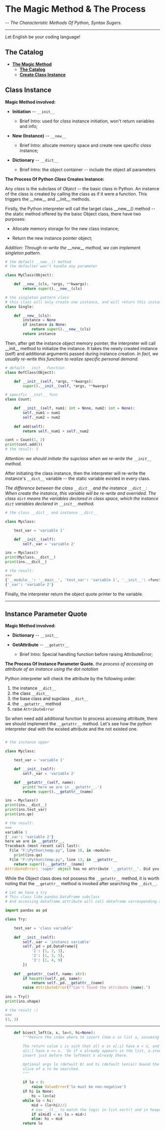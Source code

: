 # The Magic Method & The Process

_-- The Characteristic Methods Of Python, Syntax Sugers._

----

Let English be your coding language!

## The Catalog
- [**The Magic Method**](#the-magic-method)
  - [**The Catalog**](#the-catalog)
  - [**Create Class Instance**](#\_\_init__)



## Class Instance

__Magic Method involved:__

* __Initiation__ -- `__init__`

    * Brief Intro: used for _class_ instance initiation, won't return variables and info;
 
* __New (Instance)__ -- `__new__`

    * Brief Intro: allocate memory space and create new specific _class_ instance;

* __Dictionary__ -- `__dict__`

    * Brief Intro: the object container -- include the object all parameters

__The Process Of Python _Class_ Creates Instance:__

Any _class_ is the subclass of _Object_ -- the basic class in Python. An instance of the class is created by calling the class as if it were a function. This triggers the \_\_new__ and \_\_init__ methods. 

Firstly, the Python interpreter will call the target class \_\_new__() method -- the static method offered by the baisc Object class, there have two purposes:

* Allocate memory storage for the new class instance;

* Return the new instance pointer object;

_Addition: Through re-write the \_\_new\_\_ method, we can implement singleton pattern._

```python
# the default __new__() method
# the defaulter won't handle any parameter

class MyClass(Object):

    def __new__(cls, *args, **kwargs):
        return super().__new__(cls)

# the singleton pattern class
# this class will only create one instance, and will return this instance whenever it's called
class Single:

    def __new__(cls):
        instance = None
        if instance is None:
            return super().__new__(cls)
        return instance

```

Then, after get the instance object memory pointer, the interpreter will call \_\_init__ method to initialize the instance. It takes the newly created instance (self) and additional arguments passed during instance creation. _In fact, we usually re-write this function to realize specific personal demand._

```python
# default __init__ function
class DefClass(Object):

    def __init__(self, *args, **kwargs):
        super().__init__(self, *args, **kwargs)

# specific __init__ func
class Count:

    def __init__(self, num1: int = None, num2: int = None):
        self._num1 = num1
        self._num2 = num2
    
    def add(self):
        return self._num1 + self._num2

cont = Count(1, 2)
print(cont.add())
# the result: 3
```

_Attention: we should initiate the supclass when we re-write the `__init__` method._

After initiating the class instance, then the interpreter will re-write the instance's `__dict__` variable -- the static variable existed in every class. 

_The difference between the class `__dict__` and the instance `__dict__`: When create the instance, this variable will be re-write and overrided. The class `dict` means the variables declared in class space, which the instance `dict` variables declared in `__init__` method._

```python
# the class __dict__ and instance __dict__

class Myclass:

    test_var = 'variable 1'

    def __init__(self):
        self._var = 'variable 2'

ins = Myclass()
print(Myclass.__dict__)
print(ins.__dict__) 

# the result:
>>>
{'__module__': '__main__', 'test_var': 'variable 1', '__init__': <function Myclass.__init__ at 0x000001D8BA3396C0>, '__dict__': <attribute '__dict__' of 'Myclass' objects>, ...}
{'_var': 'variable 2'}
```

Finally, the interpreter return the object quote printer to the variable.

-----
## Instance Parameter Quote

__Magic Method involved:__

* __Dictionary__ -- `__init__`

* __GetAttribute__ -- `__getattr__`

    * Brief Intro: Special handling function before raising AttributeError;

__The Process Of Instance Parameter Quote.__
*the process of accessing an attribute of an instance using the dot notation*

Python interpreter will check the attribute by the following order:

1. the instance `__dict__`
2. the class `__dict__`
3. the base class and supclass `__dict__`
4. the `__getattr__` method
5. raise `AttributeError`

So when need add additional function to process accessing attribute, there we should implement the `__getattr__` method. Let's see how the python interpreter deal with the existed attribute and the not existed one.

```python

# the instance upper

class Myclass:

    test_var = 'variable 1'

    def __init__(self):
        self._var = 'variable 2'

    def __getattr__(self, name):
     	print('here we are in __getattr__.')
     	return super().__getattr__(name)

ins = Myclass()
print(ins.__dict__)
print(ins.test_var)
print(ins.qe)

# the result:
>>>
variable 1
{'_var': 'variable 2'}
here we are in __getattr__.
Traceback (most recent call last):
  File "F:\Python\temp.py", line 18, in <module>
    print(ins.qe)
  File "F:\Python\temp.py", line 13, in __getattr__
    return super().__getattr__(name)
AttributeError: 'super' object has no attribute '__getattr__'. Did you mean: '__setattr__'?

```

While the Object class does not possess the `__getattr__` method, it is worth noting that the `__getattr__` method is invoked after searching the `__dict__`.

```python
# Let me have a try
# This class like pandas.DataFrame subclass
# And accessing dataframe attribute will call dataframe corresponding attribute

import pandas as pd

class Try:

    test_var = 'class variable'
    
    def __init__(self):
        self._var = 'instancc variable'
        self._pd = pd.DataFrame({
            '1': [1, 2, 3],
            '2': [1, 3, 5],
            '3': [1, 4, 9]
        })
    
    def __getattr__(self, name: str):
        if hasattr(self._pd, name):
            return self._pd.__getattr__(name)
        raise AttributeError(f"Can't found the attribute {name}.")
        
ins = Try()
print(ins.shape)

# the result :)
>>>
(3, 3)

```



-----

```python
    def bisect_left(a, x, lo=0, hi=None):
        """Return the index where to insert item x in list a, assuming a is sorted.

        The return value i is such that all e in a[:i] have e < x, and all e in
        a[i:] have e >= x.  So if x already appears in the list, a.insert(x) will
        insert just before the leftmost x already there.

        Optional args lo (default 0) and hi (default len(a)) bound the
        slice of a to be searched.
        """

        if lo < 0:
            raise ValueError('lo must be non-negative')
        if hi is None:
            hi = len(a)
        while lo < hi:
            mid = (lo+hi)//2
            # Use __lt__ to match the logic in list.sort() and in heapq
            if a[mid] < x: lo = mid+1
            else: hi = mid
        return lo
```